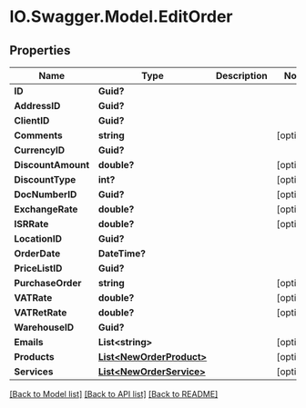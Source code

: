 # IO.Swagger.Model.EditOrder
## Properties

Name | Type | Description | Notes
------------ | ------------- | ------------- | -------------
**ID** | **Guid?** |  | 
**AddressID** | **Guid?** |  | 
**ClientID** | **Guid?** |  | 
**Comments** | **string** |  | [optional] 
**CurrencyID** | **Guid?** |  | 
**DiscountAmount** | **double?** |  | [optional] 
**DiscountType** | **int?** |  | [optional] 
**DocNumberID** | **Guid?** |  | [optional] 
**ExchangeRate** | **double?** |  | [optional] 
**ISRRate** | **double?** |  | [optional] 
**LocationID** | **Guid?** |  | 
**OrderDate** | **DateTime?** |  | 
**PriceListID** | **Guid?** |  | 
**PurchaseOrder** | **string** |  | [optional] 
**VATRate** | **double?** |  | [optional] 
**VATRetRate** | **double?** |  | [optional] 
**WarehouseID** | **Guid?** |  | 
**Emails** | **List&lt;string&gt;** |  | [optional] 
**Products** | [**List&lt;NewOrderProduct&gt;**](NewOrderProduct.md) |  | [optional] 
**Services** | [**List&lt;NewOrderService&gt;**](NewOrderService.md) |  | [optional] 

[[Back to Model list]](../README.md#documentation-for-models) [[Back to API list]](../README.md#documentation-for-api-endpoints) [[Back to README]](../README.md)

